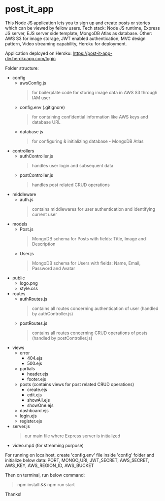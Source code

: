 # post_it_app
This Node JS application lets you to sign up and create posts or stories which can be viewed by fellow users. 
Tech stack: Node JS runtime, Express JS server, EJS server side template, MongoDB Atlas as database. 
Other: AWS S3 for image storage, JWT enabled authentication, MVC design pattern, Video streaming capability, Heroku for deployment.

Application deployed on Heroku: https://post-it-app-div.herokuapp.com/login

Folder structure:
- config
  - awsConfig.js 
    > for boilerplate code for storing image data in AWS S3 through IAM user
  - config.env (.gitignore)
    > for containing confidential information like AWS keys and database URL
  - database.js 
    > for configuring & initializing database - MongoDB Atlas
- controllers
  - authController.js
    > handles user login and subsequent data
  - postController.js
    > handles post related CRUD operations
- middleware
  - auth.js
    > contains middlewares for user authentication and identifying current user
- models
  - Post.js
    > MongoDB schema for Posts with fields: Title, Image and Description
  - User.js
    > MongoDB schema for Users with fields: Name, Email, Password and Avatar
- public
  - logo.png
  - style.css
- routes
  - authRoutes.js
    > contains all routes concerning authentication of user (handled by authController.js)
  - postRoutes.js
    > contains all routes concerning CRUD operations of posts (handled by postController.js)
- views
  - error
    - 404.ejs
    - 500.ejs
  - partials
    - header.ejs
    - footer.ejs
  - posts (contains views for post related CRUD operations)
    - create.ejs
    - edit.ejs
    - showAll.ejs
    - showOne.ejs
  - dashboard.ejs
  - login.ejs
  - register.ejs
- server.js
  > our main file where Express server is initialized
- video.mp4 (for streaming purpose)


For running on localhost, create 'config.env' file inside 'config' folder and initialize below data:
PORT, 
MONGO_URI, 
JWT_SECRET, 
AWS_SECRET, 
AWS_KEY, 
AWS_REGION_ID, 
AWS_BUCKET

Then on terminal, run below command:
> npm install && npm run start

Thanks!
